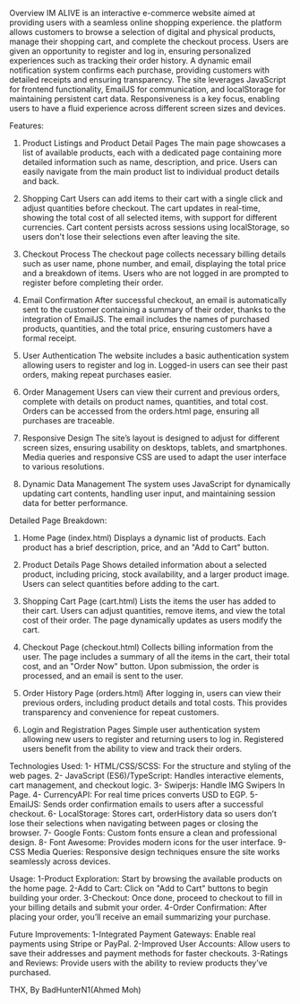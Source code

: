 Overview
IM ALIVE is an interactive e-commerce website aimed at providing users with a seamless online shopping experience.
the platform allows customers to browse a selection of digital and physical products, manage their shopping cart, and complete the checkout process. Users are given an opportunity to register and log in, ensuring personalized experiences such as tracking their order history. A dynamic email notification system confirms each purchase, providing customers with detailed receipts and ensuring transparency.
The site leverages JavaScript for frontend functionality, EmailJS for communication, and localStorage for maintaining persistent cart data. Responsiveness is a key focus, enabling users to have a fluid experience across different screen sizes and devices.

Features:
1. Product Listings and Product Detail Pages
 The main page showcases a list of available products, each with a dedicated page containing more detailed information such as name, description, and price.
  Users can easily navigate from the main product list to individual product details and back.

3. Shopping Cart
 Users can add items to their cart with a single click and adjust quantities before checkout.
  The cart updates in real-time, showing the total cost of all selected items, with support for different currencies.
   Cart content persists across sessions using localStorage, so users don't lose their selections even after leaving the site.

5. Checkout Process
 The checkout page collects necessary billing details such as user name, phone number, and email, displaying the total price and a breakdown of items.
  Users who are not logged in are prompted to register before completing their order.

7. Email Confirmation
 After successful checkout, an email is automatically sent to the customer containing a summary of their order, thanks to the integration of EmailJS.
  The email includes the names of purchased products, quantities, and the total price, ensuring customers have a formal receipt.

8. User Authentication
 The website includes a basic authentication system allowing users to register and log in.
  Logged-in users can see their past orders, making repeat purchases easier.

9. Order Management
 Users can view their current and previous orders, complete with details on product names, quantities, and total cost.
  Orders can be accessed from the orders.html page, ensuring all purchases are traceable.

10. Responsive Design
 The site’s layout is designed to adjust for different screen sizes, ensuring usability on desktops, tablets, and smartphones.
  Media queries and responsive CSS are used to adapt the user interface to various resolutions.

11. Dynamic Data Management
 The system uses JavaScript for dynamically updating cart contents, handling user input, and maintaining session data for better performance.

Detailed Page Breakdown:
1. Home Page (index.html)
 Displays a dynamic list of products. Each product has a brief description, price, and an "Add to Cart" button.

2. Product Details Page
 Shows detailed information about a selected product, including pricing, stock availability, and a larger product image. Users can select quantities before adding to the cart.

3. Shopping Cart Page (cart.html)
 Lists the items the user has added to their cart. Users can adjust quantities, remove items, and view the total cost of their order. The page dynamically updates as users modify the cart.

4. Checkout Page (checkout.html)
 Collects billing information from the user. The page includes a summary of all the items in the cart, their total cost, and an "Order Now" button. Upon submission, the order is processed, and an email is sent to the user.

5. Order History Page (orders.html)
 After logging in, users can view their previous orders, including product details and total costs. This provides transparency and convenience for repeat customers.

6. Login and Registration Pages
 Simple user authentication system allowing new users to register and returning users to log in. Registered users benefit from the ability to view and track their orders.

Technologies Used:
 1- HTML/CSS/SCSS: For the structure and styling of the web pages.
 2- JavaScript (ES6)/TypeScript: Handles interactive elements, cart management, and checkout logic.
 3- Swiperjs: Handle IMG Swipers In Page.
 4- CurrencyAPI: For real time prices converts USD to EGP.
 5- EmailJS: Sends order confirmation emails to users after a successful checkout.
 6- LocalStorage: Stores cart, orderHistory data so users don’t lose their selections when navigating between pages or closing the browser.
 7- Google Fonts: Custom fonts ensure a clean and professional design.
 8- Font Awesome: Provides modern icons for the user interface.
 9- CSS Media Queries: Responsive design techniques ensure the site works seamlessly across devices.

Usage:
 1-Product Exploration: Start by browsing the available products on the home page.
 2-Add to Cart: Click on "Add to Cart" buttons to begin building your order.
 3-Checkout: Once done, proceed to checkout to fill in your billing details and submit your order.
 4-Order Confirmation: After placing your order, you’ll receive an email summarizing your purchase.

Future Improvements:
 1-Integrated Payment Gateways: Enable real payments using Stripe or PayPal.
 2-Improved User Accounts: Allow users to save their addresses and payment methods for faster checkouts.
 3-Ratings and Reviews: Provide users with the ability to review products they’ve purchased.

THX,
By BadHunterN1(Ahmed Moh)
